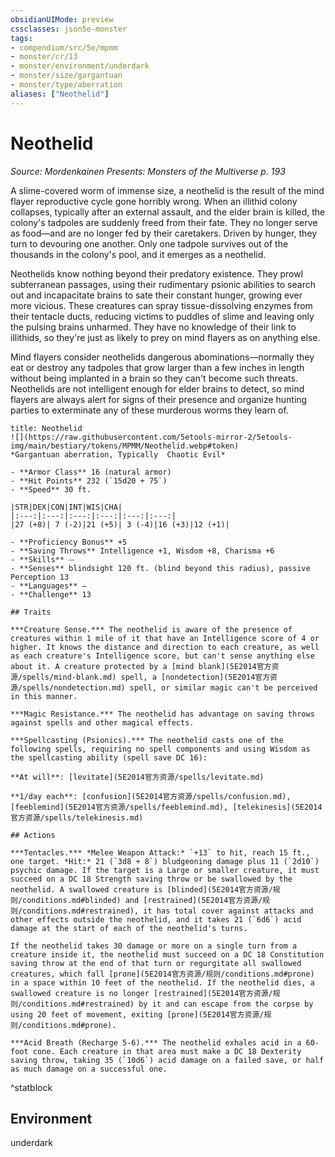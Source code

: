```yaml
---
obsidianUIMode: preview
cssclasses: json5e-monster
tags:
- compendium/src/5e/mpmm
- monster/cr/13
- monster/environment/underdark
- monster/size/gargantuan
- monster/type/aberration
aliases: ["Neothelid"]
---
```

# Neothelid
*Source: Mordenkainen Presents: Monsters of the Multiverse p. 193*  

A slime-covered worm of immense size, a neothelid is the result of the mind flayer reproductive cycle gone horribly wrong. When an illithid colony collapses, typically after an external assault, and the elder brain is killed, the colony's tadpoles are suddenly freed from their fate. They no longer serve as food—and are no longer fed by their caretakers. Driven by hunger, they turn to devouring one another. Only one tadpole survives out of the thousands in the colony's pool, and it emerges as a neothelid.

Neothelids know nothing beyond their predatory existence. They prowl subterranean passages, using their rudimentary psionic abilities to search out and incapacitate brains to sate their constant hunger, growing ever more vicious. These creatures can spray tissue-dissolving enzymes from their tentacle ducts, reducing victims to puddles of slime and leaving only the pulsing brains unharmed. They have no knowledge of their link to illithids, so they're just as likely to prey on mind flayers as on anything else.

Mind flayers consider neothelids dangerous abominations—normally they eat or destroy any tadpoles that grow larger than a few inches in length without being implanted in a brain so they can't become such threats. Neothelids are not intelligent enough for elder brains to detect, so mind flayers are always alert for signs of their presence and organize hunting parties to exterminate any of these murderous worms they learn of.

```ad-statblock
title: Neothelid
![](https://raw.githubusercontent.com/5etools-mirror-2/5etools-img/main/bestiary/tokens/MPMM/Neothelid.webp#token)
*Gargantuan aberration, Typically  Chaotic Evil*

- **Armor Class** 16 (natural armor)
- **Hit Points** 232 (`15d20 + 75`)
- **Speed** 30 ft.

|STR|DEX|CON|INT|WIS|CHA|
|:---:|:---:|:---:|:---:|:---:|:---:|
|27 (+8)| 7 (-2)|21 (+5)| 3 (-4)|16 (+3)|12 (+1)|

- **Proficiency Bonus** +5
- **Saving Throws** Intelligence +1, Wisdom +8, Charisma +6
- **Skills** ⏤
- **Senses** blindsight 120 ft. (blind beyond this radius), passive Perception 13
- **Languages** —
- **Challenge** 13

## Traits

***Creature Sense.*** The neothelid is aware of the presence of creatures within 1 mile of it that have an Intelligence score of 4 or higher. It knows the distance and direction to each creature, as well as each creature's Intelligence score, but can't sense anything else about it. A creature protected by a [mind blank](5E2014官方资源/spells/mind-blank.md) spell, a [nondetection](5E2014官方资源/spells/nondetection.md) spell, or similar magic can't be perceived in this manner.

***Magic Resistance.*** The neothelid has advantage on saving throws against spells and other magical effects.

***Spellcasting (Psionics).*** The neothelid casts one of the following spells, requiring no spell components and using Wisdom as the spellcasting ability (spell save DC 16):

**At will**: [levitate](5E2014官方资源/spells/levitate.md)

**1/day each**: [confusion](5E2014官方资源/spells/confusion.md), [feeblemind](5E2014官方资源/spells/feeblemind.md), [telekinesis](5E2014官方资源/spells/telekinesis.md)

## Actions

***Tentacles.*** *Melee Weapon Attack:* `+13` to hit, reach 15 ft., one target. *Hit:* 21 (`3d8 + 8`) bludgeoning damage plus 11 (`2d10`) psychic damage. If the target is a Large or smaller creature, it must succeed on a DC 18 Strength saving throw or be swallowed by the neothelid. A swallowed creature is [blinded](5E2014官方资源/规则/conditions.md#blinded) and [restrained](5E2014官方资源/规则/conditions.md#restrained), it has total cover against attacks and other effects outside the neothelid, and it takes 21 (`6d6`) acid damage at the start of each of the neothelid's turns.

If the neothelid takes 30 damage or more on a single turn from a creature inside it, the neothelid must succeed on a DC 18 Constitution saving throw at the end of that turn or regurgitate all swallowed creatures, which fall [prone](5E2014官方资源/规则/conditions.md#prone) in a space within 10 feet of the neothelid. If the neothelid dies, a swallowed creature is no longer [restrained](5E2014官方资源/规则/conditions.md#restrained) by it and can escape from the corpse by using 20 feet of movement, exiting [prone](5E2014官方资源/规则/conditions.md#prone).

***Acid Breath (Recharge 5-6).*** The neothelid exhales acid in a 60-foot cone. Each creature in that area must make a DC 18 Dexterity saving throw, taking 35 (`10d6`) acid damage on a failed save, or half as much damage on a successful one.
```
^statblock

## Environment

underdark